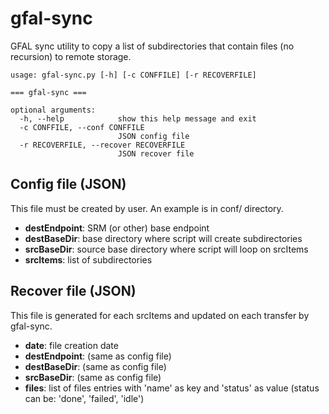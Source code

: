 # gfal-sync
GFAL sync utility to copy a list of subdirectories that contain files (no recursion) to remote storage.

```
usage: gfal-sync.py [-h] [-c CONFFILE] [-r RECOVERFILE]

=== gfal-sync ===

optional arguments:
  -h, --help            show this help message and exit
  -c CONFFILE, --conf CONFFILE
                        JSON config file
  -r RECOVERFILE, --recover RECOVERFILE
                        JSON recover file
```

## Config file (JSON)

This file must be created by user. An example is in conf/ directory.

- **destEndpoint**: SRM (or other) base endpoint
- **destBaseDir**: base directory where script will create subdirectories
- **srcBaseDir**: source base directory where script will loop on srcItems
- **srcItems**: list of subdirectories

## Recover file (JSON)

This file is generated for each srcItems and updated on each transfer by gfal-sync.

- **date**: file creation date
- **destEndpoint**: (same as config file)
- **destBaseDir**: (same as config file)
- **srcBaseDir**: (same as config file)
- **files**: list of files entries with 'name' as key and 'status' as value
(status can be: 'done', 'failed', 'idle')

